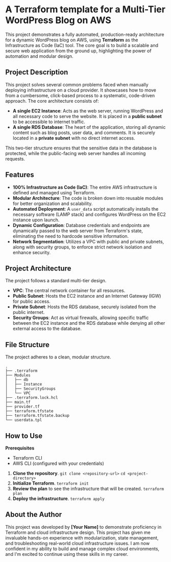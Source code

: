 # A Terraform template for a Multi-Tier WordPress Blog on AWS

This project demonstrates a fully automated, production-ready architecture for a dynamic WordPress blog on AWS, using **Terraform** as the Infrastructure as Code (IaC) tool. The core goal is to build a scalable and secure web application from the ground up, highlighting the power of automation and modular design.

## Project Description

This project solves several common problems faced when manually deploying infrastructure on a cloud provider. It showcases how to move from a cumbersome, click-based process to a systematic, code-driven approach. The core architecture consists of:

  * **A single EC2 Instance**: Acts as the web server, running WordPress and all necessary code to serve the website. It is placed in a **public subnet** to be accessible to internet traffic.
  * **A single RDS Database**: The heart of the application, storing all dynamic content such as blog posts, user data, and comments. It is securely located in a **private subnet** with no direct internet access.

This two-tier structure ensures that the sensitive data in the database is protected, while the public-facing web server handles all incoming requests.

## Features

  * **100% Infrastructure as Code (IaC)**: The entire AWS infrastructure is defined and managed using Terraform.
  * **Modular Architecture**: The code is broken down into reusable modules for better organization and scalability.
  * **Automated Deployment**: A `user_data` script automatically installs the necessary software (LAMP stack) and configures WordPress on the EC2 instance upon launch.
  * **Dynamic Configuration**: Database credentials and endpoints are dynamically passed to the web server from Terraform's state, eliminating the need to hardcode sensitive information.
  * **Network Segmentation**: Utilizes a VPC with public and private subnets, along with security groups, to enforce strict network isolation and enhance security.

## Project Architecture

The project follows a standard multi-tier design.

  * **VPC**: The central network container for all resources.
  * **Public Subnet**: Hosts the EC2 instance and an Internet Gateway (IGW) for public access.
  * **Private Subnet**: Hosts the RDS database, securely isolated from the public internet.
  * **Security Groups**: Act as virtual firewalls, allowing specific traffic between the EC2 instance and the RDS database while denying all other external access to the database.

## File Structure

The project adheres to a clean, modular structure.

```
.
├── .terraform
├── Modules
│   ├── db
│   ├── Instance
│   ├── SecurityGroups
│   └── VPC
├── .terraform.lock.hcl
├── main.tf
├── provider.tf
├── terraform.tfstate
├── terraform.tfstate.backup
└── userdata.tpl
```

## How to Use

**Prerequisites**

  * Terraform CLI
  * AWS CLI (configured with your credentials)

<!-- end list -->

1.  **Clone the repository**.
    `git clone <repository-url>`
    `cd <project-directory>`
2.  **Initialize Terraform**.
    `terraform init`
3.  **Review the plan** to see the infrastructure that will be created.
    `terraform plan`
4.  **Deploy the infrastructure**.
    `terraform apply`

## About the Author

This project was developed by **[Your Name]** to demonstrate proficiency in Terraform and cloud infrastructure design. This project has given me invaluable hands-on experience with modularization, state management, and troubleshooting real-world cloud infrastructure issues. I am now confident in my ability to build and manage complex cloud environments, and I'm excited to continue using these skills in my career.
